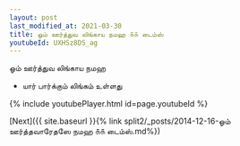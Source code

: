 ```yaml
---
layout: post
last_modified_at: 2021-03-30
title: ஓம் ஊர்த்துவ லிங்காய நமஹ ௧௧ டைம்ஸ்
youtubeId: UXHSz8DS_ag
---
```

 
 
 ஓம் ஊர்த்துவ லிங்காய நமஹ  
 
 -  யார் பார்க்கும் லிங்கம் உள்ளது 
 
  
 
  
 
 
 
 
 
 


{% include youtubePlayer.html id=page.youtubeId %}
 
[Next]({{ site.baseurl }}{% link  split2/_posts/2014-12-16-ஓம் ஊர்த்தவாரேதஸே நமஹ ௧௧ டைம்ஸ்.md%})
 
